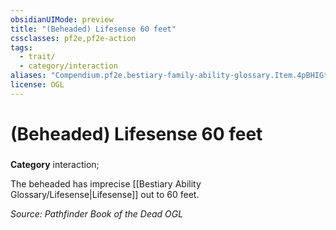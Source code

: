 ```yaml
---
obsidianUIMode: preview
title: "(Beheaded) Lifesense 60 feet"
cssclasses: pf2e,pf2e-action
tags:
  - trait/
  - category/interaction
aliases: "Compendium.pf2e.bestiary-family-ability-glossary.Item.4pBHIGtTK9yQmZ7h"
license: OGL
---
```

# (Beheaded) Lifesense 60 feet

### 

**Category** interaction; 




The beheaded has imprecise [[Bestiary Ability Glossary/Lifesense|Lifesense]] out to 60 feet.

*Source: Pathfinder Book of the Dead*
*OGL*